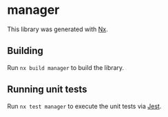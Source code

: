 # manager

This library was generated with [Nx](https://nx.dev).

## Building

Run `nx build manager` to build the library.

## Running unit tests

Run `nx test manager` to execute the unit tests via [Jest](https://jestjs.io).

